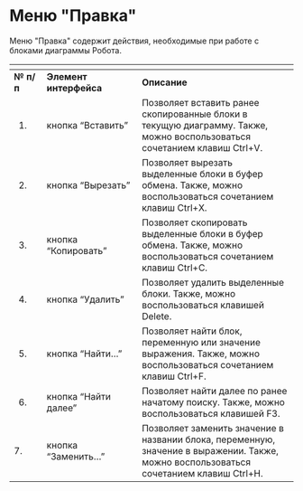 # Меню "Правка"

Меню "Правка" содержит действия, необходимые при работе с блоками диаграммы Робота.

<table data-header-hidden><thead><tr><th width="57.3333740234375"></th><th width="200"></th><th width="389.7999267578125"></th></tr></thead><tbody><tr><td><strong>№ п/п</strong></td><td><strong>Элемент интерфейса</strong></td><td><strong>Описание</strong></td></tr><tr><td><ol><li><br></li></ol></td><td>кнопка “Вставить”</td><td>Позволяет вставить ранее скопированные блоки в текущую диаграмму. Также, можно воспользоваться сочетанием клавиш Ctrl+V.</td></tr><tr><td><ol start="2"><li><br></li></ol></td><td>кнопка “Вырезать”</td><td>Позволяет вырезать выделенные блоки в буфер обмена. Также, можно воспользоваться сочетанием клавиш Ctrl+X.</td></tr><tr><td><ol start="3"><li><br></li></ol></td><td>кнопка “Копировать”</td><td>Позволяет скопировать выделенные блоки в буфер обмена. Также, можно воспользоваться сочетанием клавиш Ctrl+C.</td></tr><tr><td><ol start="4"><li><br></li></ol></td><td>кнопка “Удалить”</td><td>Позволяет удалить выделенные блоки. Также, можно воспользоваться клавишей Delete.</td></tr><tr><td><ol start="5"><li><br></li></ol></td><td>кнопка “Найти…”</td><td>Позволяет найти блок, переменную или значение выражения. Также, можно воспользоваться сочетанием клавиш Ctrl+F.</td></tr><tr><td><ol start="6"><li><br></li></ol></td><td>кнопка “Найти далее”</td><td>Позволяет найти далее по ранее начатому поиску. Также, можно воспользоваться клавишей F3.</td></tr><tr><td>7.</td><td>кнопка “Заменить…”</td><td>Позволяет заменить значение в названии блока, переменную, значение в выражении. Также, можно воспользоваться сочетанием клавиш Ctrl+H.</td></tr></tbody></table>
